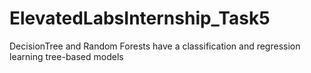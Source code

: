 # ElevatedLabsInternship_Task5
DecisionTree and Random Forests have a classification and regression  learning tree-based models
